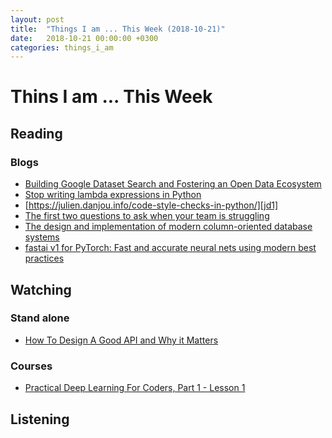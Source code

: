 ```yaml
---
layout: post
title:  "Things I am ... This Week (2018-10-21)"
date:   2018-10-21 00:00:00 +0300
categories: things_i_am
---
```


# Thins I am ... This Week  

## Reading  

### Blogs

- [Building Google Dataset Search and Fostering an Open Data Ecosystem][gl1]
- [Stop writing lambda expressions in Python][th1]
- [https://julien.danjou.info/code-style-checks-in-python/][jd1]
- [The first two questions to ask when your team is struggling][cate1]
- [The design and implementation of modern column-oriented database systems][mp1]
- [fastai v1 for PyTorch: Fast and accurate neural nets using modern best practices][fai1]


## Watching  

### Stand alone

- [How To Design A Good API and Why it Matters][gt1]

### Courses

- [Practical Deep Learning For Coders, Part 1 - Lesson 1][fai2]

## Listening  

[gl1]:https://ai.googleblog.com/2018/09/building-google-dataset-search-and.html
[gt1]:https://www.youtube.com/watch?v=heh4OeB9A-c
[th1]:http://treyhunner.com/2018/09/stop-writing-lambda-expressions
[jd1]:https://julien.danjou.info/code-style-checks-in-python/
[cate1]:https://cate.blog/2018/10/02/the-first-two-questions-to-ask-when-your-team-is-struggling/
[mp1]:https://blog.acolyer.org/2018/09/26/the-design-and-implementation-of-modern-column-oriented-database-systems/
[fai1]:http://www.fast.ai/2018/10/02/fastai-ai/
[fai2]:http://course.fast.ai/lessons/lesson1.html